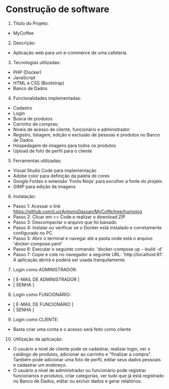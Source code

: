# Construção de software

1. Título do Projeto:
- MyCoffee

2. Descrição:
- Aplicação web para um e-commerce de uma cafeteria. 

3. Tecnologias utilizadas:
- PHP (Docker)
- JavaScript 
- HTML e CSS (Bootstrap)
- Banco de Dados

4. Funcionalidades implementadas:
- Cadastro
- Login
- Busca de produtos
- Carrinho de compras;
- Níveis de acesso de cliente, funcionário e administrador
- Registro, listagem, edição e exclusão de pessoas e produtos no Banco de Dados
- Hospedagem de imagens para todos os produtos
- Upload de foto de perfil para o cliente

5. Ferramentas utilizadas:
- Visual Studio Code para implementação
- Adobe color para definição da paleta de cores
- Google Fontes e extensão 'Fonts Ninja' para escolher a fonte do projeto
- GIMP para edição de imagens

6. Instalação:
- Passo 1: Acessar o link https://github.com/LuizAntonioDassan/MyCoffe/tree/homolog
- Passo 2: Clicar em <> Code e realizar o download ZIP
- Passo 3: Descompactar o arquivo que foi baixado 
- Passo 4: Instalar ou verificar se o Docker está instalado e corretamente configurado no PC
- Passo 5: Abrir o terminal e navegar até a pasta onde está o arquivo 'docker-compose.yaml' 
- Passo 6: Executar o seguinte comando: 'docker-compose up --build -d'
- Passo 7: Copie e cole no navegador a seguinte URL: 'http://localhost:81'. A aplicação abrirá e poderá ser usada tranquilamente.

7. Login como ADMINISTRADOR:
- [ E-MAIL DE ADMINISTRADOR ]
- [ SENHA ]

8. Login como FUNCIONÁRIO:
- [ E-MAIL DE FUNCIONÁRIO ]
- [ SENHA ]

9. Login como CLIENTE:
- Basta criar uma conta e o acesso será feito como cliente

10. Utilização da aplicação:
- O usuário a nível de cliente pode se cadastrar, realizar login, ver o catálogo de produtos, adicionar ao carrinho e "finalizar a compra". Também pode adicionar uma foto de perfil, editar seus dados pessoais e cadastrar um endereço.
- O usuário a nível de administrador ou funcionário pode registrar funcionários e produtos, criar categorias, ver tudo que já está registrado no Banco de Dados, editar ou excluir dados e gerar relatórios.



